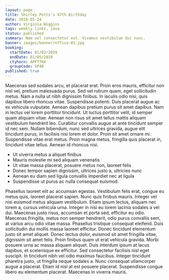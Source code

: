 ```yaml
---
layout: page
title: Shirley Potts's 47th Birthday
date: 2016-05-24
author: Virginia Wiggins
tags: weekly links, java
status: published
summary: Nam vel consectetur est. Vivamus vestibulum dui nunc.
banner: images/banner/office-01.jpg
booking:
  startDate: 01/02/2019
  endDate: 01/05/2019
  ctyhocn: APFTTHX
  groupCode: SP4B
published: true
---
```

Maecenas sed sodales arcu, et placerat erat. Proin eros mauris, efficitur non nisl vel, pretium malesuada purus. Sed vel rutrum quam, eget sollicitudin metus. Nam a nulla ut nibh dignissim finibus. In iaculis odio nisi, quis dapibus libero rhoncus vitae. Suspendisse potenti. Duis placerat augue ac ex vehicula vulputate. Aenean dapibus pretium purus sit amet dapibus.
Nam in lectus vel lorem porttitor tincidunt. Ut luctus porttitor velit, id semper quam aliquam vitae. Aenean non risus sit amet tellus mattis aliquam vestibulum hendrerit leo. Curabitur convallis augue at ante tincidunt semper id nec sem. Nullam bibendum, nunc sed ultrices gravida, augue elit tincidunt purus, in facilisis nisi lorem et dolor. Proin sit amet ornare mi. Suspendisse vitae erat metus. Proin magna metus, fringilla quis placerat in, tincidunt vitae tellus. Aenean id rhoncus nisi.

* Ut viverra metus a aliquet finibus
* Mauris molestie mi sed aliquam venenatis
* Ut vitae massa placerat, posuere metus non, laoreet felis
* Donec tempor sapien dignissim, ultrices justo a, ultricies nunc
* Aenean eu diam sed ligula convallis imperdiet nec at ligula
* Suspendisse ut purus ac nulla consequat euismod.

Phasellus laoreet elit ac accumsan egestas. Vestibulum felis erat, congue eu metus quis, laoreet placerat sapien. Nunc quis finibus mauris. Integer vel nisi euismod metus aliquam vestibulum. Etiam ipsum lectus, aliquam nec lorem a, cursus vehicula urna. Integer in nisi eu lorem lacinia sodales a vel dui. Maecenas justo risus, accumsan et porta sed, efficitur eu odio. Maecenas fringilla, metus non semper hendrerit, odio purus convallis sem, at varius arcu odio vitae massa. Phasellus tristique consequat eleifend. Duis sollicitudin dui mollis massa laoreet efficitur.
Donec tincidunt elementum justo sit amet aliquet. Donec lectus dolor, euismod sit amet fringilla vitae, dignissim sit amet felis. Proin finibus quam ut erat vehicula gravida. Morbi posuere urna ac massa aliquam aliquet. Duis interdum ipsum at lacus dapibus, et scelerisque ex efficitur. Sed consectetur facilisis nisl eget suscipit. In tincidunt nibh vel odio maximus faucibus. Integer tincidunt pharetra justo, ut fringilla neque sodales a. Nunc consequat ullamcorper augue a placerat. Etiam id nisl at est posuere placerat. Suspendisse congue libero eu elementum placerat. Maecenas in viverra mauris.
